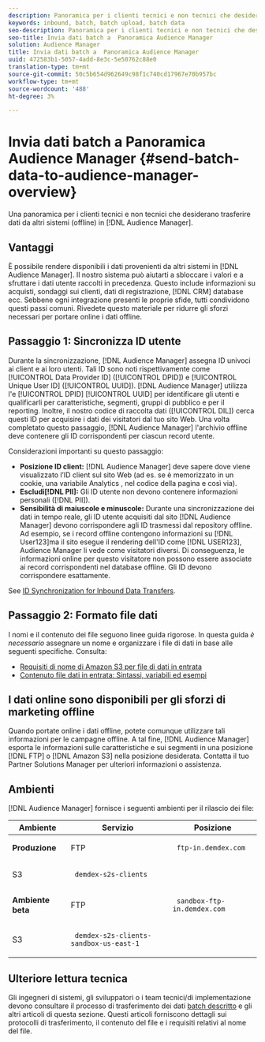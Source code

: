 ```yaml
---
description: Panoramica per i clienti tecnici e non tecnici che desiderano portare i dati di altri sistemi (offline) in  Audience Manager.
keywords: inbound, batch, batch upload, batch data
seo-description: Panoramica per i clienti tecnici e non tecnici che desiderano portare i dati di altri sistemi (offline) in  Audience Manager. A questo scopo, usate l’opzione di caricamento batch in  Audience Manager.
seo-title: Invia dati batch a  Panoramica Audience Manager
solution: Audience Manager
title: Invia dati batch a  Panoramica Audience Manager
uuid: 472583b1-5057-4add-8e3c-5e50762c88e0
translation-type: tm+mt
source-git-commit: 50c5b654d962649c98f1c740cd17967e70b957bc
workflow-type: tm+mt
source-wordcount: '488'
ht-degree: 3%

---
```



# Invia dati batch a  Panoramica Audience Manager {#send-batch-data-to-audience-manager-overview}

Una panoramica per i clienti tecnici e non tecnici che desiderano trasferire dati da altri sistemi (offline) in [!DNL Audience Manager].

## Vantaggi

<!-- c_offline_to_online.xml -->

È possibile rendere disponibili i dati provenienti da altri sistemi in [!DNL Audience Manager]. Il nostro sistema può aiutarti a sbloccare i valori e a sfruttare i dati utente raccolti in precedenza. Questo include informazioni su acquisti, sondaggi sui clienti, dati di registrazione, [!DNL CRM] database ecc. Sebbene ogni integrazione presenti le proprie sfide, tutti condividono questi passi comuni. Rivedete questo materiale per ridurre gli sforzi necessari per portare online i dati offline.

## Passaggio 1: Sincronizza ID utente

Durante la sincronizzazione, [!DNL Audience Manager] assegna ID univoci ai client e ai loro utenti. Tali ID sono noti rispettivamente come [!UICONTROL Data Provider ID] ([!UICONTROL DPID]) e [!UICONTROL Unique User ID] ([!UICONTROL UUID]). [!DNL Audience Manager] utilizza l&#39;e [!UICONTROL DPID] [!UICONTROL UUID] per identificare gli utenti e qualificarli per caratteristiche, segmenti, gruppi di pubblico e per il reporting. Inoltre, il nostro codice di raccolta dati ([!UICONTROL DIL]) cerca questi ID per acquisire i dati dei visitatori dal tuo sito Web. Una volta completato questo passaggio, [!DNL Audience Manager] l&#39;archivio offline deve contenere gli ID corrispondenti per ciascun record utente.

Considerazioni importanti su questo passaggio:

* **Posizione ID client:** [!DNL Audience Manager] deve sapere dove viene visualizzato l’ID client sul sito Web (ad es. se è memorizzato in un cookie, una variabile Analytics , nel codice della pagina e così via).
* **Escludi[!DNL PII]:** Gli ID utente non devono contenere informazioni personali ([!DNL PII]).
* **Sensibilità di maiuscole e minuscole:** Durante una sincronizzazione dei dati in tempo reale, gli ID utente acquisiti dal sito [!DNL Audience Manager] devono corrispondere agli ID trasmessi dal repository offline. Ad esempio, se i record offline contengono informazioni su [!DNL User123]ma il sito esegue il rendering dell&#39;ID come [!DNL USER123],  Audience Manager li vede come visitatori diversi. Di conseguenza, le informazioni online per questo visitatore non possono essere associate ai record corrispondenti nel database offline. Gli ID devono corrispondere esattamente.

See [ID Synchronization for Inbound Data Transfers](../../../integration/sending-audience-data/batch-data-transfer-explained/id-sync-http.md).

## Passaggio 2: Formato file dati

I nomi e il contenuto dei file seguono linee guida rigorose. In questa guida *è necessario* assegnare un nome e organizzare i file di dati in base alle seguenti specifiche. Consulta:

* [Requisiti di nome di Amazon S3 per file di dati in entrata](../../../integration/sending-audience-data/batch-data-transfer-explained/inbound-s3-filenames.md)
* [Contenuto file dati in entrata: Sintassi, variabili ed esempi](../../../integration/sending-audience-data/batch-data-transfer-explained/inbound-file-contents.md)

## I dati online sono disponibili per gli sforzi di marketing offline

Quando portate online i dati offline, potete comunque utilizzare tali informazioni per le campagne offline. A tal fine, [!DNL Audience Manager] esporta le informazioni sulle caratteristiche e sui segmenti in una posizione [!DNL FTP] o [!DNL Amazon S3] nella posizione desiderata. Contatta il tuo Partner Solutions Manager per ulteriori informazioni o assistenza.

## Ambienti

[!DNL Audience Manager] fornisce i seguenti ambienti per il rilascio dei file:

<table id="table_A61AA64578944B23B5A7355F2A76E882"> 
 <thead> 
  <tr> 
   <th colname="col1" class="entry"> Ambiente </th> 
   <th colname="col02" class="entry"> Servizio </th> 
   <th colname="col2" class="entry"> Posizione </th> 
  </tr> 
 </thead>
 <tbody> 
  <tr> 
   <td colname="col1" morerows="1"> <b>Produzione</b> </td> 
   <td colname="col02"> FTP </td> 
   <td colname="col2"> <p> <code> ftp-in.demdex.com</code> </p> </td> 
  </tr> 
  <tr> 
   <td colname="col02"> S3 </td> 
   <td colname="col2"> <p> <code> demdex-s2s-clients</code> </p> </td> 
  </tr> 
  <tr> 
   <td colname="col1" morerows="1"> <b>Ambiente beta</b> </td> 
   <td colname="col02"> FTP </td> 
   <td colname="col2"> <p><code> sandbox-ftp-in.demdex.com</code> </p> </td> 
  </tr> 
  <tr> 
   <td colname="col02"> S3 </td> 
   <td colname="col2"> <p> <code> demdex-s2s-clients-sandbox-us-east-1</code> </p> </td> 
  </tr> 
 </tbody> 
</table>

## Ulteriore lettura tecnica

Gli ingegneri di sistemi, gli sviluppatori o i team tecnici/di implementazione devono consultare il processo di trasferimento dei dati [batch descritto](../../../integration/sending-audience-data/batch-data-transfer-explained/batch-data-transfer-explained.md) e gli altri articoli di questa sezione. Questi articoli forniscono dettagli sui protocolli di trasferimento, il contenuto del file e i requisiti relativi al nome del file.